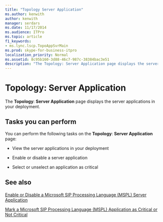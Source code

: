 ```yaml
---
title: "Topology Server Application"
ms.author: kenwith
author: kenwith
manager: serdars
ms.date: 11/17/2014
ms.audience: ITPro
ms.topic: article
f1_keywords:
- ms.lync.lscp.TopoAppSvrMain
ms.prod: skype-for-business-itpro
localization_priority: Normal
ms.assetid: 8c95b160-3d88-46c7-987c-38384bac3e51
description: "The Topology: Server Application page displays the server applications in your deployment."
---
```


# Topology: Server Application
 
The **Topology**: **Server Application** page displays the server applications in your deployment.
  
## Tasks you can perform

You can perform the following tasks on the **Topology**: **Server Application** page:
  
- View the server applications in your deployment
    
- Enable or disable a server application
    
- Select or unselect an application as critical
    
## See also

#### 

[Enable or Disable a Microsoft SIP Processing Language (MSPL) Server Application](http://technet.microsoft.com/library/b20af38d-224a-4459-991d-0b7eabb3ca7c.aspx)
  
[Mark a Microsoft SIP Processing Language (MSPL) Application as Critical or Not Critical](http://technet.microsoft.com/library/df68fdc6-b7e6-4f07-acdc-0cd4c2c888a1.aspx)

